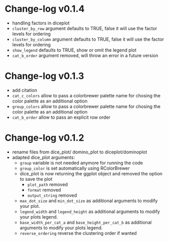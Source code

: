

# Change-log v0.1.4
- handling factors in diceplot
- ```cluster_by_row``` argument defaults to TRUE, false it will use the factor levels for ordering 
- ```cluster_by_column``` argument defaults to TRUE, false it will use the factor levels for ordering 
- ```show_legend``` defaults to TRUE, show or omit the legend plot
- ```cat_b_order``` argument removed, will throw an error in a future version

# Change-log v0.1.3
- add citation 
- ```cat_c_colors``` allow to pass a colorbrewer palette name for chosing the color palette as an additional option
- ```group_colors``` allow to pass a colorbrewer palette name for chosing the color palette as an additional option
- ```cat_b_order``` allow to pass an explicit row order

# Change-log v0.1.2
  - rename files from dice_plot/ domino_plot to diceplot/dominoplot
  - adapted dice_plot arguments:
    - ```group``` variable is not needed anymore for running the code
    - ```group_color``` is set automatically using RColorBrewer
    - dice_plot is now returning the ggplot object and removed the option to save the plot
      - ```plot_path``` removed
      - ```format```    removed
      - ```output_string``` removed
    - ```max_dot_size``` and ```min_dot_size``` as additional arguments to modify your plot.
    - ```legend_width``` and ```legend_height``` as additional arguments to modify your plots legend.
    - ```base_width_per_cat_a``` and ```base_height_per_cat_b``` as additional arguments to modify your plots legend.
    - ```reverse_ordering``` reverse the clustering order if wanted



